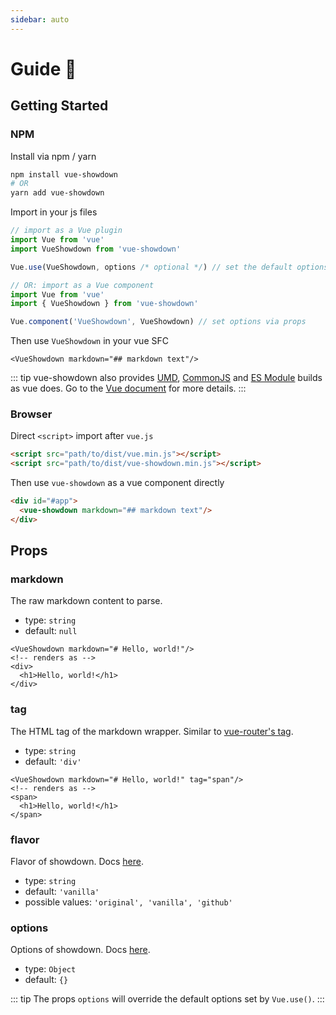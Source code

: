 ```yaml
---
sidebar: auto
---
```


# Guide :rocket:

## Getting Started

### NPM

Install via npm / yarn

```bash
npm install vue-showdown
# OR
yarn add vue-showdown
```

Import in your js files

```js
// import as a Vue plugin
import Vue from 'vue'
import VueShowdown from 'vue-showdown'

Vue.use(VueShowdown, options /* optional */) // set the default options here

// OR: import as a Vue component
import Vue from 'vue'
import { VueShowdown } from 'vue-showdown'

Vue.component('VueShowdown', VueShowdown) // set options via props
```

Then use `VueShowdown` in your vue SFC

```vue
<VueShowdown markdown="## markdown text"/>
```

::: tip
vue-showdown also provides [UMD](https://github.com/umdjs/umd), [CommonJS](http://wiki.commonjs.org/wiki/Modules/1.1) and [ES Module](http://exploringjs.com/es6/ch_modules.html) builds as vue does. Go to the [Vue document](https://vuejs.org/v2/guide/installation.html#Terms) for more details.
:::


### Browser

Direct `<script>` import after `vue.js`

```html
<script src="path/to/dist/vue.min.js"></script>
<script src="path/to/dist/vue-showdown.min.js"></script>
```

Then use `vue-showdown` as a vue component directly

```html
<div id="#app">
  <vue-showdown markdown="## markdown text"/>
</div>
```

## Props

### markdown

The raw markdown content to parse.

- type: `string`
- default: `null`

```vue
<VueShowdown markdown="# Hello, world!"/>
<!-- renders as -->
<div>
  <h1>Hello, world!</h1>
</div>
```

### tag

The HTML tag of the markdown wrapper. Similar to [vue-router's tag](https://router.vuejs.org/api/#tag).

- type: `string`
- default: `'div'`

```vue
<VueShowdown markdown="# Hello, world!" tag="span"/>
<!-- renders as -->
<span>
  <h1>Hello, world!</h1>
</span>
```

### flavor

Flavor of showdown. Docs [here](https://github.com/showdownjs/showdown#flavors).

- type: `string`
- default: `'vanilla'`
- possible values: `'original', 'vanilla', 'github'`

### options

Options of showdown. Docs [here](https://github.com/showdownjs/showdown#valid-options).

- type: `Object`
- default: `{}`

::: tip
The props `options` will override the default options set by `Vue.use()`.
:::
